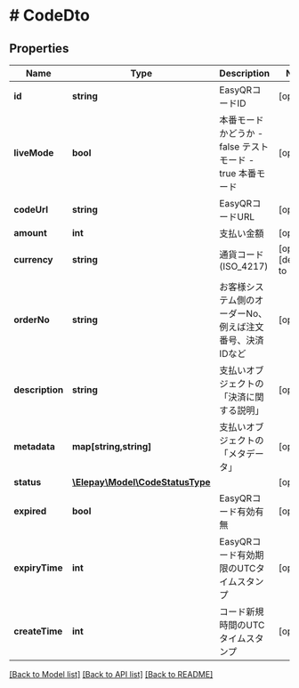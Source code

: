 # # CodeDto

## Properties

Name | Type | Description | Notes
------------ | ------------- | ------------- | -------------
**id** | **string** | EasyQRコードID | [optional] 
**liveMode** | **bool** | 本番モードかどうか - false テストモード - true 本番モード | [optional] 
**codeUrl** | **string** | EasyQRコードURL | [optional] 
**amount** | **int** | 支払い金額 | [optional] 
**currency** | **string** | 通貨コード (ISO_4217) | [optional] [default to 'JPY']
**orderNo** | **string** | お客様システム側のオーダーNo、例えば注文番号、決済IDなど | [optional] 
**description** | **string** | 支払いオブジェクトの「決済に関する説明」 | [optional] 
**metadata** | **map[string,string]** | 支払いオブジェクトの「メタデータ」 | [optional] 
**status** | [**\Elepay\Model\CodeStatusType**](CodeStatusType.md) |  | [optional] 
**expired** | **bool** | EasyQRコード有効有無 | [optional] 
**expiryTime** | **int** | EasyQRコード有効期限のUTCタイムスタンプ | [optional] 
**createTime** | **int** | コード新規時間のUTCタイムスタンプ | [optional] 

[[Back to Model list]](../../README.md#documentation-for-models) [[Back to API list]](../../README.md#documentation-for-api-endpoints) [[Back to README]](../../README.md)


